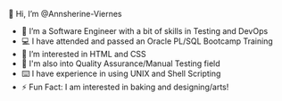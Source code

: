 👋 Hi, I’m @Annsherine-Viernes

- 👀 I’m a Software Engineer with a bit of skills in Testing and DevOps 
- 💻 I have attended and passed an Oracle PL/SQL Bootcamp Training
- 🌱 I’m interested in HTML and CSS 
- 🌱 I'm also into Quality Assurance/Manual Testing field
- ⌨️ I have experience in using UNIX and Shell Scripting
- ⚡️ Fun Fact: I am interested in baking and designing/arts!

<!---
Annsherine-Viernes/Annsherine-Viernes is a ✨ special ✨ repository because its `README.md` (this file) appears on your GitHub profile.
You can click the Preview link to take a look at your changes.
--->
